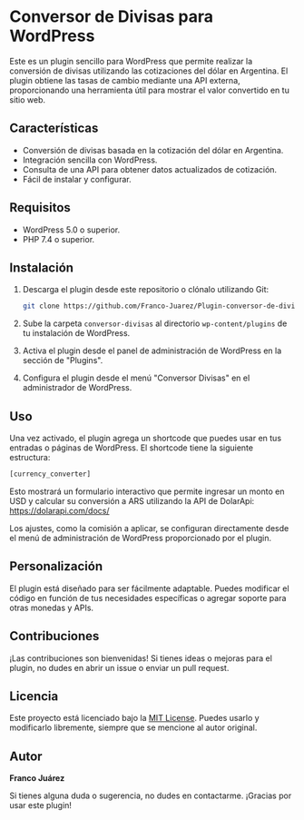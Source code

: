 # Conversor de Divisas para WordPress

Este es un plugin sencillo para WordPress que permite realizar la conversión de divisas utilizando las cotizaciones del dólar en Argentina. El plugin obtiene las tasas de cambio mediante una API externa, proporcionando una herramienta útil para mostrar el valor convertido en tu sitio web.

## Características
- Conversión de divisas basada en la cotización del dólar en Argentina.
- Integración sencilla con WordPress.
- Consulta de una API para obtener datos actualizados de cotización.
- Fácil de instalar y configurar.

## Requisitos
- WordPress 5.0 o superior.
- PHP 7.4 o superior.

## Instalación
1. Descarga el plugin desde este repositorio o clónalo utilizando Git:
   ```bash
   git clone https://github.com/Franco-Juarez/Plugin-conversor-de-divisas.git
   ```

2. Sube la carpeta `conversor-divisas` al directorio `wp-content/plugins` de tu instalación de WordPress.

3. Activa el plugin desde el panel de administración de WordPress en la sección de "Plugins".

4. Configura el plugin desde el menú "Conversor Divisas" en el administrador de WordPress.

## Uso
Una vez activado, el plugin agrega un shortcode que puedes usar en tus entradas o páginas de WordPress. El shortcode tiene la siguiente estructura:

```html
[currency_converter]
```

Esto mostrará un formulario interactivo que permite ingresar un monto en USD y calcular su conversión a ARS utilizando la API de DolarApi: https://dolarapi.com/docs/

Los ajustes, como la comisión a aplicar, se configuran directamente desde el menú de administración de WordPress proporcionado por el plugin.

## Personalización
El plugin está diseñado para ser fácilmente adaptable. Puedes modificar el código en función de tus necesidades específicas o agregar soporte para otras monedas y APIs.

## Contribuciones
¡Las contribuciones son bienvenidas! Si tienes ideas o mejoras para el plugin, no dudes en abrir un issue o enviar un pull request.

## Licencia
Este proyecto está licenciado bajo la [MIT License](https://opensource.org/licenses/MIT). Puedes usarlo y modificarlo libremente, siempre que se mencione al autor original.

## Autor
**Franco Juárez**

Si tienes alguna duda o sugerencia, no dudes en contactarme. ¡Gracias por usar este plugin!

